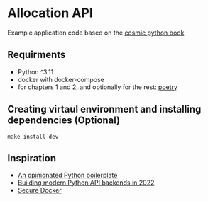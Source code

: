 # Allocation API
Example application code based on the [cosmic python book](https://www.cosmicpython.com/)

## Requirments

- Python ^3.11
- docker with docker-compose
- for chapters 1 and 2, and optionally for the rest: [poetry](https://python-poetry.org/)

## Creating virtaul environment and installing dependencies (Optional)
~~~
make install-dev
~~~

## Inspiration
- [An opinionated Python boilerplate](https://duarteocarmo.com/blog/opinionated-python-boilerplate)
- [Building modern Python API backends in 2022](https://sanjeevan.co.uk/blog/modern-python-backends/)
- [Secure Docker](https://dockerseguro.ulisesgascon.com/)